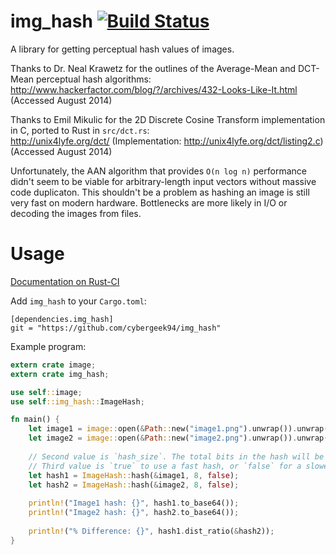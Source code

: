 img_hash [![Build Status](https://travis-ci.org/cybergeek94/img_hash.svg?branch=master)](https://travis-ci.org/cybergeek94/img_hash)
========

A library for getting perceptual hash values of images.

Thanks to Dr. Neal Krawetz for the outlines of the Average-Mean and DCT-Mean perceptual hash algorithms:  
http://www.hackerfactor.com/blog/?/archives/432-Looks-Like-It.html (Accessed August 2014)

Thanks to Emil Mikulic for the 2D Discrete Cosine Transform implementation in C, ported to Rust in `src/dct.rs`:  
http://unix4lyfe.org/dct/ (Implementation: http://unix4lyfe.org/dct/listing2.c) (Accessed August 2014)

Unfortunately, the AAN algorithm that provides `O(n log n)` performance didn't seem to be viable for arbitrary-length input vectors without massive code duplicaton. This shouldn't be a problem as hashing an image is still very fast on modern hardware. Bottlenecks are more likely in I/O or decoding the images from files.

Usage
=====
[Documentation on Rust-CI](http://rust-ci.org/cybergeek94/img_hash/doc/img_hash/index.html)


Add `img_hash` to your `Cargo.toml`:

    [dependencies.img_hash]
    git = "https://github.com/cybergeek94/img_hash"
    
Example program:

```rust
extern crate image;
extern crate img_hash;

use self::image;
use self::img_hash::ImageHash;

fn main() {
    let image1 = image::open(&Path::new("image1.png").unwrap()).unwrap();
    let image2 = image::open(&Path::new("image2.png").unwrap()).unwrap();
    
    // Second value is `hash_size`. The total bits in the hash will be = `hash_size` * `hash_size`.
    // Third value is `true` to use a fast hash, or `false` for a slower, more accurate DCT hash. DCT is recommended.
    let hash1 = ImageHash::hash(&image1, 8, false);
    let hash2 = ImageHash::hash(&image2, 8, false);
    
    println!("Image1 hash: {}", hash1.to_base64());
    println!("Image2 hash: {}", hash2.to_base64());
    
    println!("% Difference: {}", hash1.dist_ratio(&hash2));
}
```
    
